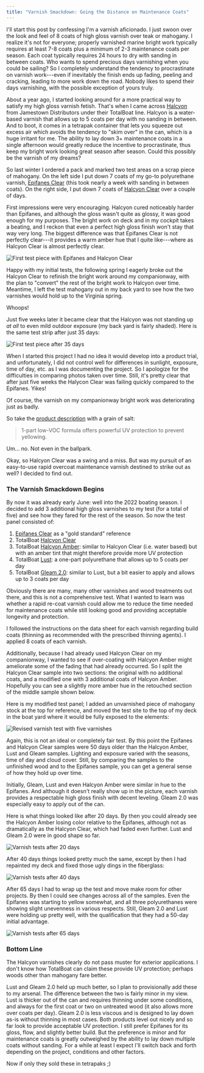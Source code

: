 ```yaml
---
title: "Varnish Smackdown: Going the Distance on Maintenance Coats"
---
```


I'll start this post by confessing I'm a varnish aficionado.
I just swoon over the look and feel of 8 coats of high gloss varnish
over teak or mahogany.
I realize it's not for everyone; properly varnished marine bright work typically
requires at least 7-8 coats plus a minimum of 2-3 maintenance
coats per season. Each coat typically requires 24 hours to dry with sanding
in between coats. Who wants to spend precious days varnishing when you
could be sailing? So I completely understand the tendency to procrastinate
on varnish work---even if inevitably the finish ends up fading, peeling and
cracking, leading to more work down the road. Nobody likes to spend
their days varnishing, with the possible exception of yours truly.

About a year ago, I started looking around for a more practical way to
satisfy my high gloss varnish fetish. That's when I came across
[Halcyon][halcyon] from Jamestown Distributors under their TotalBoat line. Halcyon is a water-based
varnish that allows up to 5 coats per day with no sanding in between.
And to boot, it comes in a tetrapak container that lets you squeeze out
excess air which avoids the tendency to "skim over" in the can, which is
a huge irritant for me. The ability to lay down 3+ maintenance coats in a single
afternoon would greatly reduce the incentive to procrastinate, thus keep
my bright work looking great season after season.  Could this possibly
be the varnish of my dreams?

So last winter I ordered a pack and marked two test areas on a scrap piece
of mahogany.  On the left side I put down 7 coats of my go-to polyurethane
varnish, [Epifanes Clear][epifanes] (this took nearly a week with sanding in
between coats). On the right side, I put down 7 coats of [Halcyon Clear][halcyon]
over a couple of days.

First impressions were very encouraging. Halcyon cured noticeably harder than
Epifanes, and although the gloss wasn't quite as glossy, it was good enough for my
purposes. The bright work on deck and in my cockpit takes a beating, and I
reckon that even a perfect high gloss finish won't stay that way very long.
The biggest difference was that Epifanes Clear is not perfectly clear---it provides
a warm amber hue that I quite like---where as Halcyon Clear is almost
perfectly clear.

![First test piece with Epifanes and Halcyon Clear](images/varnish/baseline1.jpg
"Here is the first mahogany test strip in my back yard: Epifanes Clear on the left and Halcyon Clear on the right. The finished
Halcyon side is much closer in hue to the original mahogany.")

Happy with my initial tests, the following spring I eagerly broke out the Halcyon
Clear to refinish the bright work around my companionway, with the plan to "convert" 
the rest of the bright work to Halcyon over time. Meantime, I left the test mahogany
out in my back yard to see how the two varnishes would hold up to the Virginia spring.

Whoops!

Just five weeks later it became clear that the Halcyon was not standing up *at all*
to even mild outdoor exposure (my back yard is fairly shaded). Here is the same
test strip after just 35 days:

![First test piece after 35 days](images/varnish/baseline1-d35.jpg
"Here is the same strip after five weeks outside. Virtually no change in the Epifanes,
but Halcyon has already faded to a tepid beige.")

When I started this project I had no idea it would develop into a product trial, and
unfortunately, I did not control well for differences in sunlight, exposure, time of day, etc.
as I was documenting the project.
So I apologize for the difficulties in comparing photos taken over time. Still,
it's pretty clear that after just five weeks the Halycon Clear was failing quickly compared
to the Epifanes. Yikes!

Of course, the varnish on my companionway bright work was deteriorating just as badly.

So take the [product description][halcyon] with a grain of salt:

>1-part low-VOC formula offers powerful UV protection to prevent yellowing.

Um... no. Not even in the ballpark.

Okay, so Halcyon Clear was a swing and a miss. But was my pursuit of an easy-to-use
rapid overcoat maintenance varnish destined to strike out as well? I decided to find out.

### The Varnish Smackdown Begins ###

By now it was already early June: well into the 2022 boating season. I decided to add 3
additional high gloss varnishes to my test (for a total of five) and see how they fared for the rest of the season.
So now the test panel consisted of:

1. [Epifanes Clear][epifanes] as a "gold standard" reference
2. TotalBoat [Halcyon Clear][halcyon]
3. TotalBoat [Halcyon Amber][halcyon]: similar to Halcyon Clear (i.e. water based)
   but with an amber tint that might therefore provide more UV protection
4. TotalBoat [Lust][lust]: a one-part polyurethane that allows up to 5 coats per day
5. TotalBoat [Gleam 2.0][gleam]: similar to Lust, but a bit easier to apply and allows up to 3 coats per day

Obviously there are many, many other varnishes and wood treatments out there, and this is not
a comprehensive test. What I wanted to learn was whether a rapid re-coat varnish could
allow me to reduce the time needed for maintenance coats while still looking good and
providing acceptable longevity and protection.

I followed the instructions on the data sheet for each varnish regarding build coats (thinning
as recommended with the prescribed thinning agents). I applied 8 coats of each varnish.

Additionally, because I had already used Halcyon Clear on my companionway, I wanted to see
if over-coating with Halcyon Amber might ameliorate some of the fading that had already occurred.
So I split the Halcyon Clear sample into two sections: the original with no additional coats,
and a modified one with 3 additional coats of Halcyon Amber. Hopefully you can see a slightly
more amber hue in the retouched section of the middle sample shown below.

Here is my modified test panel; I added an unvarnished piece of mahogany stock at the top for reference,
and moved the test site to the top of my deck in the boat yard where it would be fully exposed
to the elements:

![Revised varnish test with five varnishes](images/varnish/baseline2-annotated.jpg
"Revised test panel")

Again, this is not an ideal or completely fair test. By this point the Epifanes and Halcyon Clear
samples were 50 days older than the Halcyon Amber, Lust and Gleam samples. Lighting and exposure
varied with the seasons, time of day and cloud cover. Still, by comparing the samples to the unfinished
wood and to the Epifanes sample, you can get a general sense of how they hold up over time.

Initially, Gleam, Lust and even Halcyon Amber were similar in hue to the Epifanes. And although
it doesn't really show up in the picture, each varnish provides a respectable high gloss finish
with decent leveling. Gleam 2.0 was especially easy to apply out of the can.

Here is what things looked like after 20 days. By then you could already see the Halcyon Amber
losing color relative to the Epifanes, although not as dramatically as the Halcyon Clear, which
had faded even further. Lust and Gleam 2.0 were in good shape so far.

![Varnish tests after 20 days](images/varnish/baseline2-d20-corrected.jpg
"Test panel after 20 days. Halcyon Amber is already noticeably faded")


After 40 days things looked pretty much the same, except by then I had repainted my deck and
fixed those ugly dings in the fiberglass:

 ![Varnish tests after 40 days](images/varnish/baseline2-d40-corrected.jpg
 "Test panel after 40 days. Not much change over the previous three weeks")


After 65 days I had to wrap up the test and move make room for other projects. By then
I could see changes across all of the samples. Even the Epifanes was starting to yellow
somewhat, and all three polyurethanes were showing slight unevenness in various respects. Still,
Gleam 2.0 and Lust were holding up pretty well, with the qualification that they had a
50-day initial advantage. 

 ![Varnish tests after 65 days](images/varnish/baseline2-d65-corrected.jpg
 "Test panel after 65 days. Not much change over the previous three weeks")

### Bottom Line ###

The Halcyon varnishes clearly do not pass muster for exterior applications. I don't know
how TotalBoat can claim these provide UV protection; perhaps woods other than
mahogany fare better.

Lust and Gleam 2.0 held up much better, so I plan to provisionally add these to my arsenal. The difference
between the two is fairly minor in my view. Lust is thicker out of the can and requires
thinning under some conditions, and always for the first coat or two on untreated wood
(it also allows more over coats per day). Gleam 2.0 is less viscous and is designed to 
lay down as-is without thinning in most cases.
Both products level out nicely and so far look to provide acceptable UV protection.
I still prefer Epifanes for its gloss, flow, and slightly better build.
But the preference is minor and for maintenance
coats is greatly outweighed by the ability to lay down multiple coats
without sanding. For a while at least I expect I'll switch back and forth depending
on the project, conditions and other factors.

Now if only they sold these in tetrapaks ;)




[halcyon]: https://www.jamestowndistributors.com/product/product-detail/336256
[gleam]: https://www.jamestowndistributors.com/product/product-detail/97698
[lust]: https://www.jamestowndistributors.com/product/product-detail/98160
[epifanes]: https://www.jamestowndistributors.com/product/product-detail/92